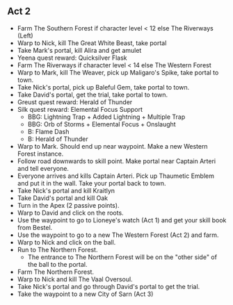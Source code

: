 ## Act 2

- Farm The Southern Forest if character level < 12 else The Riverways (Left)
- Warp to Nick, kill The Great White Beast, take portal
- Take Mark's portal, kill Alira and get amulet
- Yeena quest reward: Quicksilver Flask
- Farm The Riverways if character level < 14 else The Western Forest
- Warp to Mark, kill The Weaver, pick up Maligaro's Spike, take portal to town.
- Take Nick's portal, pick up Baleful Gem, take portal to town.
- Take David's portal, get the trial, take portal to town.
- Greust quest reward: Herald of Thunder
- Silk quest reward: Elemental Focus Support
  - BBG: Lightning Trap + Added Lightning + Multiple Trap
  - BBG: Orb of Storms + Elemental Focus + Onslaught
  - B: Flame Dash
  - B: Herald of Thunder
- Warp to Mark. Should end up near waypoint. Make a new Western Forest instance.
- Follow road downwards to skill point. Make portal near Captain Arteri and tell
  everyone.
- Everyone arrives and kills Captain Arteri. Pick up Thaumetic Emblem and put it
  in the wall. Take your portal back to town.
- Take Nick's portal and kill Kraitlyn
- Take David's portal and kill Oak
- Turn in the Apex (2 passive points).
- Warp to David and click on the roots.
- Use the waypoint to go to Lioneye's watch (Act 1) and get your skill book from
  Bestel.
- Use the waypoint to go to a new The Western Forest (Act 2) and farm.
- Warp to Nick and click on the ball.
- Run to The Northern Forest.
  - The entrance to The Northern Forest will be on the "other side" of the ball
    to the portal.
- Farm The Northern Forest.
- Warp to Nick and kill The Vaal Oversoul.
- Take Nick's portal and go through David's portal to get the trial.
- Take the waypoint to a new City of Sarn (Act 3)
